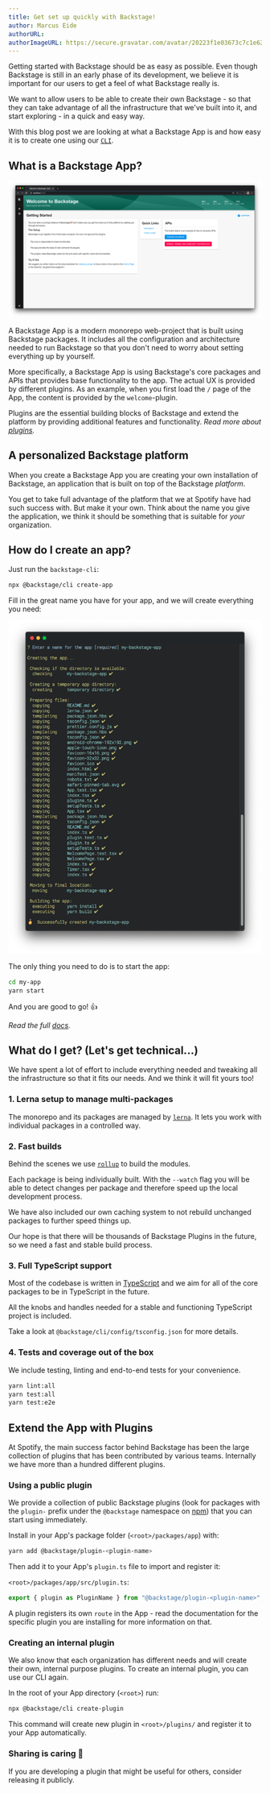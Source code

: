 ```yaml
---
title: Get set up quickly with Backstage!
author: Marcus Eide
authorURL:
authorImageURL: https://secure.gravatar.com/avatar/20223f1e03673c7c1e6282fbebaf6942
---
```


Getting started with Backstage should be as easy as possible. Even though Backstage is still in an early phase of its development, we believe it is important for our users to get a feel of what Backstage really is.

We want to allow users to be able to create their own Backstage - so that they can take advantage of all the infrastructure that we've built into it, and start exploring - in a quick and easy way.

With this blog post we are looking at what a Backstage App is and how easy it is to create one using our [`CLI`](https://www.npmjs.com/package/@backstage/cli).

<!--truncate-->

## What is a Backstage App?

![](assets/4/welcome.png)

A Backstage App is a modern monorepo web-project that is built using Backstage packages. It includes all the configuration and architecture needed to run Backstage so that you don't need to worry about setting everything up by yourself.

More specifically, a Backstage App is using Backstage's core packages and APIs that provides base functionality to the app. The actual UX is provided by different plugins. As an example, when you first load the `/` page of the App, the content is provided by the `welcome`-plugin.

Plugins are the essential building blocks of Backstage and extend the platform by providing additional features and functionality. _Read more about [plugins](https://github.com/spotify/backstage/tree/master/docs/getting-started)._

## A personalized Backstage platform

When you create a Backstage App you are creating your own installation of Backstage, an application that is built on top of the Backstage _platform_.

You get to take full advantage of the platform that we at Spotify have had such success with. But make it your own. Think about the name you give the application, we think it should be something that is suitable for _your_ organization.

## How do I create an app?

Just run the `backstage-cli`:

```bash
npx @backstage/cli create-app
```

Fill in the great name you have for your app, and we will create everything you need:

![](assets/4/create-app.png)

The only thing you need to do is to start the app:

```bash
cd my-app
yarn start
```

And you are good to go! 👍

_Read the full [docs](https://github.com/spotify/backstage/blob/master/docs/create-an-app.md)._

## What do I get? (Let's get technical...)

We have spent a lot of effort to include everything needed and tweaking all the infrastructure so that it fits our needs. And we think it will fit yours too!

### 1. Lerna setup to manage multi-packages

The monorepo and its packages are managed by [`lerna`](https://lerna.js.org/). It lets you work with individual packages in a controlled way.

### 2. Fast builds

Behind the scenes we use [`rollup`](https://rollupjs.org/) to build the modules.

Each package is being individually built. With the `--watch` flag you will be able to detect changes per package and therefore speed up the local development process.

We have also included our own caching system to not rebuild unchanged packages to further speed things up.

Our hope is that there will be thousands of Backstage Plugins in the future, so we need a fast and stable build process.

### 3. Full TypeScript support

Most of the codebase is written in [TypeScript](https://www.typescriptlang.org/) and we aim for all of the core packages to be in TypeScript in the future.

All the knobs and handles needed for a stable and functioning TypeScript project is included.

Take a look at `@backstage/cli/config/tsconfig.json` for more details.

### 4. Tests and coverage out of the box

We include testing, linting and end-to-end tests for your convenience.

```bash
yarn lint:all
yarn test:all
yarn test:e2e
```

## Extend the App with Plugins

At Spotify, the main success factor behind Backstage has been the large collection of plugins that has been contributed by various teams. Internally we have more than a hundred different plugins.

### Using a public plugin

We provide a collection of public Backstage plugins (look for packages with the `plugin-` prefix under the `@backstage` namespace on [npm](https://www.npmjs.com/)) that you can start using immediately.

Install in your App's package folder (`<root>/packages/app`) with:

```bash
yarn add @backstage/plugin-<plugin-name>
```

Then add it to your App's `plugin.ts` file to import and register it:

`<root>/packages/app/src/plugin.ts`:

```js
export { plugin as PluginName } from "@backstage/plugin-<plugin-name>";
```

A plugin registers its own `route` in the App - read the documentation for the specific plugin you are installing for more information on that.

### Creating an internal plugin

We also know that each organization has different needs and will create their own, internal purpose plugins. To create an internal plugin, you can use our CLI again.

In the root of your App directory (`<root>`) run:

```bash
npx @backstage/cli create-plugin
```

This command will create new plugin in `<root>/plugins/` and register it to your App automatically.

### Sharing is caring 🤗

If you are developing a plugin that might be useful for others, consider releasing it publicly.
